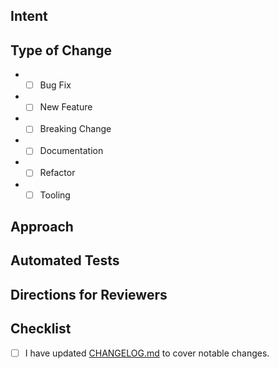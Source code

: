 <!-- Provide a general summary of your changes in the title. -->
<!-- Examples: Updates pull request template -->

## Intent

<!-- Describe what problem you are addressing in this pull request. -->
<!-- If this change is associated with an open issue, please link to it here. -->
<!-- Example: "Resolves #24" -->
<!-- See https://docs.github.com/en/issues/tracking-your-work-with-issues/linking-a-pull-request-to-an-issue -->

## Type of Change

<!-- What types of changes does your code introduce? Put an `x` in all the boxes that apply. -->
<!-- If you check more than one box, you may need to refactor this change into separate pull requests -->

- - [ ] Bug Fix <!-- A change which fixes an existing issue -->
- - [ ] New Feature <!-- A change which adds additional functionality -->
- - [ ] Breaking Change <!-- A breaking change which causes existing functionality to change -->
- - [ ] Documentation <!-- User or developer documentation -->
- - [ ] Refactor <!-- Code restructuring -->
- - [ ] Tooling <!-- Build, CI, or release scripts and configuration -->

## Approach

<!-- Describe how you solved this problem and any trade-offs you encountered. -->
<!-- Link any additional documentation associated with this change here -->

## Automated Tests

<!-- Describe the automated tests associated with this change. -->
<!-- If automated tests are not included in this change, please state why. -->

## Directions for Reviewers

<!-- Provide steps for reviewers to validate this change manually. -->

## Checklist

<!--- Go over all the following points, and put an `x` in all the boxes that apply: -->
<!--- If you need clarification on any of these, feel free to ask. We're here to help! -->

- [ ] I have updated [CHANGELOG.md](../CHANGELOG.md) to cover notable changes.

